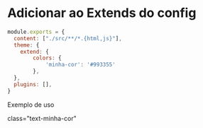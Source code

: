 # Adicionar ao Extends do config
```js
module.exports = {
  content: ["./src/**/*.{html,js}"],
  theme: {
    extend: {
        colors: {
            'minha-cor': '#993355'        
        },
  },
  plugins: [],
}
```

Exemplo de uso

class="text-minha-cor"
